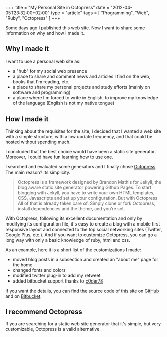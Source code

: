 +++
title      = "My Personal Site in Octopress"
date       = "2012-04-05T23:32:00+02:00"
type       = "article"
tags       = [ "Programming", "Web", "Ruby", "Octopress" ]
+++

Some days ago I published this web site. Now I want to share
some information on why and how I made it.

<!--more-->
## Why I made it
I want to use a personal web site as:

* a "hub" for my social web presence
* a place to share and comment news and articles I find on the web,
  books that I'm reading, etc.
* a place to share my personal projects and study efforts (mainly on
  software and programming)
* a place where I'm forced to write in English, to improve my knowledge
  of the language (English is not my native tongue)

## How I made it
Thinking about the requisites for the site, I decided that I wanted
a web site with a simple structure, with a low update frequency,
and that could be hosted without spending much.

I concluded that the best choice would have been a static site generator.
Moreover, I could have fun learning how to use one.

I searched and evaluated some generators and I finally chose [Octopress](http://octopress.org).
The main reason? Its simplicity.

> Octopress is a framework designed by Brandon Mathis for Jekyll, the blog aware static site generator powering Github Pages. To start blogging with Jekyll, you have to write your own HTML templates, CSS, Javascripts and set up your configuration. But with Octopress All of that is already taken care of. Simply clone or fork Octopress, install dependencies and the theme, and you’re set.

With Octopress, following its excellent documentation and only by modifying
its configuration file, it's easy to create a blog with a mobile first
responsive layout and connected to the top social networking sites
(Twitter, Google Plus, etc.). And if you want to customize Octopress,
you can go a long way with only a basic knowledge of ruby, html and css.

As an example, here it is a short list of the customizations I made:

* moved blog posts in a subsection and created an "about me"
  page for the home
* changed fonts and colors
* modified twitter plug-in to add my retweet
* added bitbucket support thanks to
  [c0der78](https://github.com/c0der78/Octopress-Bitbucket-Aside)

If you want the details, you can find the source code of this site on
[GitHub](https://github.com/maurotrb/mtsite) and on
[Bitbucket](https://bitbucket.org/maurotrb/mtsite).

## I recommend Octopress
If you are searching for a static web site generator that it's simple,
but very customizable, Octopress is a valid alternative.
